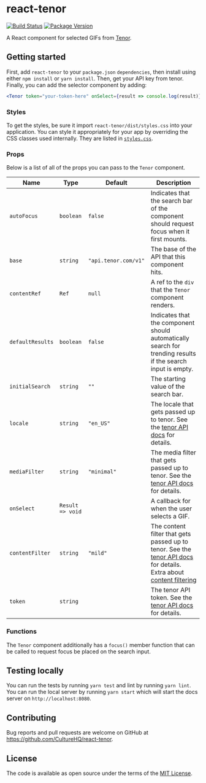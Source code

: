 # react-tenor

[![Build Status](https://github.com/CultureHQ/react-tenor/workflows/Push/badge.svg)](https://github.com/CultureHQ/react-tenor/actions)
[![Package Version](https://img.shields.io/npm/v/react-tenor.svg)](https://www.npmjs.com/package/react-tenor)

A React component for selected GIFs from [Tenor](https://tenor.com/gifapi).

## Getting started

First, add `react-tenor` to your `package.json` `dependencies`, then install using either `npm install` or `yarn install`. Then, get your API key from tenor. Finally, you can add the selector component by adding:

```jsx
<Tenor token="your-token-here" onSelect={result => console.log(result)} />
```

### Styles

To get the styles, be sure it import `react-tenor/dist/styles.css` into your application. You can style it appropriately for your app by overriding the CSS classes used internally. They are listed in [`styles.css`](src/styles.css).

### Props

Below is a list of all of the props you can pass to the `Tenor` component.

| Name | Type | Default | Description |
| ---- | ---- | ------- | ----------- |
| `autoFocus` | `boolean` | `false` | Indicates that the search bar of the component should request focus when it first mounts. |
| `base` | `string` | `"api.tenor.com/v1"` | The base of the API that this component hits. |
| `contentRef` | `Ref` | `null` | A ref to the `div` that the `Tenor` component renders. |
| `defaultResults` | `boolean` | `false` | Indicates that the component should automatically search for trending results if the search input is empty. |
| `initialSearch` | `string` | `""`  | The starting value of the search bar. |
| `locale` | `string` | `"en_US"` | The locale that gets passed up to tenor. See the [tenor API docs](https://tenor.com/gifapi/documentation) for details. |
| `mediaFilter` | `string` | `"minimal"`  | The media filter that gets passed up to tenor. See the [tenor API docs](https://tenor.com/gifapi/documentation) for details. |
| `onSelect` | `Result => void` | | A callback for when the user selects a GIF. |
| `contentFilter` | `string` | `"mild"` | The content filter that gets passed up to tenor. See the [tenor API docs](https://tenor.com/gifapi/documentation) for details. Extra about [content filtering](https://tenor.com/gifapi/documentation#contentfilter) |
| `token` | `string` | | The tenor API token. See the [tenor API docs](https://tenor.com/gifapi/documentation) for details. |

### Functions

The `Tenor` component additionally has a `focus()` member function that can be called to request focus be placed on the search input.

## Testing locally

You can run the tests by running `yarn test` and lint by running `yarn lint`. You can run the local server by running `yarn start` which will start the docs server on `http://localhost:8080`.

## Contributing

Bug reports and pull requests are welcome on GitHub at https://github.com/CultureHQ/react-tenor.

## License

The code is available as open source under the terms of the [MIT License](https://opensource.org/licenses/MIT).
